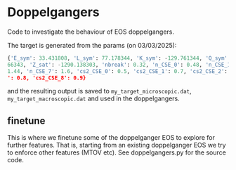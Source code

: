 # Doppelgangers

Code to investigate the behaviour of EOS doppelgangers.

The target is generated from the params (on 03/03/2025):
```python
{'E_sym': 33.431808, 'L_sym': 77.178344, 'K_sym': -129.761344, 'Q_sym': 422.442807, 'Z_sym': -1644.011429, 'E_sat': -16.0, 'K_sat': 285.527411, 'Q_sat': 652.3
66343, 'Z_sat': -1290.138303, 'nbreak': 0.32, 'n_CSE_0': 0.48, 'n_CSE_1': 0.64, 'n_CSE_2': 0.8, 'n_CSE_3': 0.96, 'n_CSE_4': 1.12, 'n_CSE_5': 1.28, 'n_CSE_6':
1.44, 'n_CSE_7': 1.6, 'cs2_CSE_0': 0.5, 'cs2_CSE_1': 0.7, 'cs2_CSE_2': 0.5, 'cs2_CSE_3': 0.4, 'cs2_CSE_4': 0.8, 'cs2_CSE_5': 0.6, 'cs2_CSE_6': 0.9, 'cs2_CSE_7
': 0.8, 'cs2_CSE_8': 0.9}
```
and the resulting output is saved to `my_target_microscopic.dat`, `my_target_macroscopic.dat` and used in the doppelgangers. 

## finetune

This is where we finetune some of the doppelganger EOS to explore for further features. That is, starting from an existing doppelganger EOS we try to enforce other features (MTOV etc). See doppelgangers.py for the source code. 